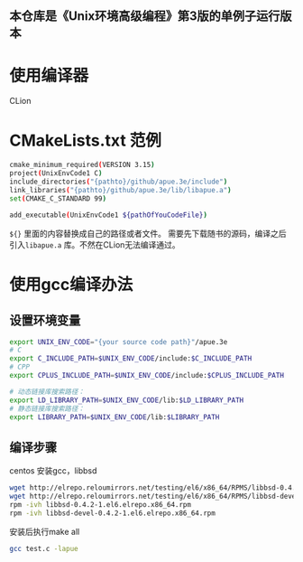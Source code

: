 ## 本仓库是《Unix环境高级编程》第3版的单例子运行版本

# 使用编译器
CLion

# CMakeLists.txt 范例
```sh
cmake_minimum_required(VERSION 3.15)
project(UnixEnvCode1 C)
include_directories("{pathto}/github/apue.3e/include")
link_libraries("{pathto}/github/apue.3e/lib/libapue.a")
set(CMAKE_C_STANDARD 99)

add_executable(UnixEnvCode1 ${pathOfYouCodeFile})

```

`${}` 里面的内容替换成自己的路径或者文件。
需要先下载随书的源码，编译之后引入`libapue.a` 库。不然在CLion无法编译通过。

# 使用gcc编译办法
 ## 设置环境变量
```sh
export UNIX_ENV_CODE="{your source code path}"/apue.3e
# C
export C_INCLUDE_PATH=$UNIX_ENV_CODE/include:$C_INCLUDE_PATH
# CPP
export CPLUS_INCLUDE_PATH=$UNIX_ENV_CODE/include:$CPLUS_INCLUDE_PATH

# 动态链接库搜索路径：
export LD_LIBRARY_PATH=$UNIX_ENV_CODE/lib:$LD_LIBRARY_PATH
# 静态链接库搜索路径：
export LIBRARY_PATH=$UNIX_ENV_CODE/lib:$LIBRARY_PATH
```

 ## 编译步骤
 centos 安装gcc，libbsd
 ```sh
wget http://elrepo.reloumirrors.net/testing/el6/x86_64/RPMS/libbsd-0.4.2-1.el6.elrepo.x86_64.rpm
wget http://elrepo.reloumirrors.net/testing/el6/x86_64/RPMS/libbsd-devel-0.4.2-1.el6.elrepo.x86_64.rpm
rpm -ivh libbsd-0.4.2-1.el6.elrepo.x86_64.rpm
rpm -ivh libbsd-devel-0.4.2-1.el6.elrepo.x86_64.rpm
 ```
安装后执行make all

 ```sh
 gcc test.c -lapue
 ```